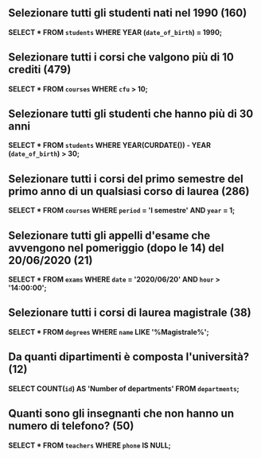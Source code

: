 ## Selezionare tutti gli studenti nati nel 1990 (160)

**SELECT * FROM `students` WHERE YEAR (`date_of_birth`) = 1990;**

## Selezionare tutti i corsi che valgono più di 10 crediti (479)

**SELECT * FROM `courses` WHERE `cfu` > 10;**

## Selezionare tutti gli studenti che hanno più di 30 anni

**SELECT * FROM `students` WHERE YEAR(CURDATE()) - YEAR (`date_of_birth`) > 30;**

## Selezionare tutti i corsi del primo semestre del primo anno di un qualsiasi corso di laurea (286)

**SELECT * FROM `courses` WHERE `period` = 'I semestre' AND `year` = 1;**

## Selezionare tutti gli appelli d'esame che avvengono nel pomeriggio (dopo le 14) del 20/06/2020 (21)

**SELECT * FROM `exams` WHERE `date` = '2020/06/20' AND `hour` > '14:00:00';**

## Selezionare tutti i corsi di laurea magistrale (38)

**SELECT * FROM `degrees` WHERE `name` LIKE '%Magistrale%';**

## Da quanti dipartimenti è composta l'università? (12)

**SELECT COUNT(`id`) AS 'Number of departments' FROM `departments`;**

## Quanti sono gli insegnanti che non hanno un numero di telefono? (50)

**SELECT * FROM `teachers` WHERE `phone` IS NULL;**